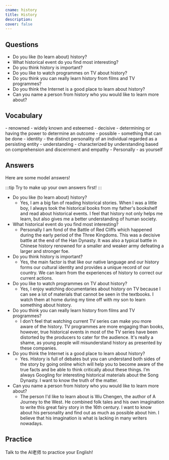```yaml
---
cname: history
title: History
description: 
cover: false
---
```

<banner></banner>

## Questions

- Do you like (to learn about) history?
- What historical event do you find most interesting?
- Do you think history is important?
- Do you like to watch programmes on TV about history?
- Do you think you can really learn history from films and TV programmes?
- Do you think the Internet is a good place to learn about history?
- Can you name a person from history who you would like to learn more about?

## Vocabulary

<vocab-list>
- renowned
  - widely known and esteemed
- decisive
  - determining or having the power to determine an outcome
- possible
  - something that can be done
- identity
  - the distinct personality of an individual regarded as a persisting entity
- understanding
  - characterized by understanding based on comprehension and discernment and empathy
- Personally
  - as yourself

<!-- blank -->

</vocab-list>

## Answers
Here are some model answers!

:::tip
Try to make up your own answers first!
:::

- Do you like (to learn about) history?
  - Yes, I am a big fan of reading historical stories. When I was a little boy, I always took the historical books from my father&#39;s bookshelf and read about historical events. I feel that history not only helps me learn, but also gives me a better understanding of human society.
- What historical event do you find most interesting?
  - Personally I am fond of the Battle of Red Cliffs which happened during the early period of the Three Kingdoms. This was a decisive battle at the end of the Han Dynasty. It was also a typical battle in Chinese history renowned for a smaller and weaker army defeating a larger and stronger foe.
- Do you think history is important?
  - Yes, the main factor is that like our native language and our history forms our cultural identity and provides a unique record of our country. We can learn from the experiences of history to correct our current actions.
- Do you like to watch programmes on TV about history?
  - Yes, I enjoy watching documentaries about history on TV because I can see a lot of materials that cannot be seen in the textbooks. I watch them at home during my time off with my son to learn something about history.
- Do you think you can really learn history from films and TV programmes?
  - I don&#39;t feel that watching current TV series can make you more aware of the history. TV programmes are more engaging than books, however, true historical events in most of the TV series have been distorted by the producers to cater for the audience. It&#39;s really a shame, as young people will misunderstand history as presented by these companies.
- Do you think the Internet is a good place to learn about history?
  - Yes. History is full of debates but you can understand both sides of the story by going online which will help you to become aware of the true facts and be able to think critically about these things. I’m always Googling for interesting historical materials about the Song Dynasty. I want to know the truth of the matter.
- Can you name a person from history who you would like to learn more about?
  - The person I&#39;d like to learn about is Wu Chengen, the author of A Journey to the West. He combined folk tales and his own imagination to write this great fairy story in the 16th century. I want to know about his personality and find out as much as possible about him. I believe that his imagination is what is lacking in many writers nowadays.

## Practice
Talk to the AI老师 to practice your English!
<qrfooter></qrfooter>
